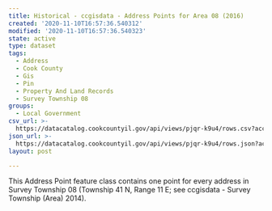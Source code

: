 ```yaml
---
title: Historical - ccgisdata - Address Points for Area 08 (2016)
created: '2020-11-10T16:57:36.540312'
modified: '2020-11-10T16:57:36.540323'
state: active
type: dataset
tags:
  - Address
  - Cook County
  - Gis
  - Pin
  - Property And Land Records
  - Survey Township 08
groups:
  - Local Government
csv_url: >-
  https://datacatalog.cookcountyil.gov/api/views/pjqr-k9u4/rows.csv?accessType=DOWNLOAD
json_url: >-
  https://datacatalog.cookcountyil.gov/api/views/pjqr-k9u4/rows.json?accessType=DOWNLOAD
layout: post

---
```

This Address Point feature class contains one point for every address in Survey Township 08 (Township 41 N, Range 11 E; see ccgisdata - Survey Township (Area) 2014).
